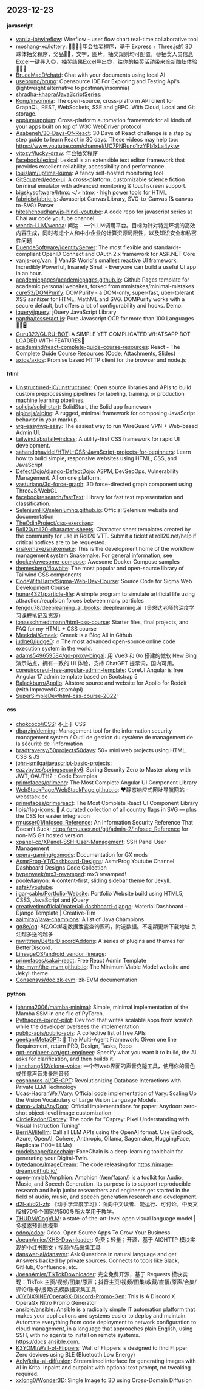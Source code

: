 ## 2023-12-23

#### javascript
* [vanila-io/wireflow](https://github.com/vanila-io/wireflow): Wireflow - user flow chart real-time collaborative tool
* [moshang-xc/lottery](https://github.com/moshang-xc/lottery): 🎉🌟✨🎈年会抽奖程序，基于 Express + Three.js的 3D 球体抽奖程序，奖品🧧🎁，文字，图片，抽奖规则均可配置，😜抽奖人员信息Excel一键导入😍，抽奖结果Excel导出😎，给你的抽奖活动带来全新酷炫体验🚀🚀🚀
* [BruceMacD/chatd](https://github.com/BruceMacD/chatd): Chat with your documents using local AI
* [usebruno/bruno](https://github.com/usebruno/bruno): Opensource IDE For Exploring and Testing Api's (lightweight alternative to postman/insomnia)
* [shradha-khapra/JavaScriptSeries](https://github.com/shradha-khapra/JavaScriptSeries): 
* [Kong/insomnia](https://github.com/Kong/insomnia): The open-source, cross-platform API client for GraphQL, REST, WebSockets, SSE and gRPC. With Cloud, Local and Git storage.
* [appium/appium](https://github.com/appium/appium): Cross-platform automation framework for all kinds of your apps built on top of W3C WebDriver protocol
* [Asabeneh/30-Days-Of-React](https://github.com/Asabeneh/30-Days-Of-React): 30 Days of React challenge is a step by step guide to learn React in 30 days. These videos may help too: https://www.youtube.com/channel/UC7PNRuno1rzYPb1xLa4yktw
* [vitozyf/lucky-draw](https://github.com/vitozyf/lucky-draw): 年会抽奖程序
* [facebook/lexical](https://github.com/facebook/lexical): Lexical is an extensible text editor framework that provides excellent reliability, accessibility and performance.
* [louislam/uptime-kuma](https://github.com/louislam/uptime-kuma): A fancy self-hosted monitoring tool
* [GitSquared/edex-ui](https://github.com/GitSquared/edex-ui): A cross-platform, customizable science fiction terminal emulator with advanced monitoring & touchscreen support.
* [bigskysoftware/htmx](https://github.com/bigskysoftware/htmx): </> htmx - high power tools for HTML
* [fabricjs/fabric.js](https://github.com/fabricjs/fabric.js): Javascript Canvas Library, SVG-to-Canvas (& canvas-to-SVG) Parser
* [hiteshchoudhary/js-hindi-youtube](https://github.com/hiteshchoudhary/js-hindi-youtube): A code repo for javascript series at Chai aur code youtube channel
* [wenda-LLM/wenda](https://github.com/wenda-LLM/wenda): 闻达：一个LLM调用平台。目标为针对特定环境的高效内容生成，同时考虑个人和中小企业的计算资源局限性，以及知识安全和私密性问题
* [DuendeSoftware/IdentityServer](https://github.com/DuendeSoftware/IdentityServer): The most flexible and standards-compliant OpenID Connect and OAuth 2.x framework for ASP.NET Core
* [vanjs-org/van](https://github.com/vanjs-org/van): 🍦 VanJS: World's smallest reactive UI framework. Incredibly Powerful, Insanely Small - Everyone can build a useful UI app in an hour.
* [academicpages/academicpages.github.io](https://github.com/academicpages/academicpages.github.io): Github Pages template for academic personal websites, forked from mmistakes/minimal-mistakes
* [cure53/DOMPurify](https://github.com/cure53/DOMPurify): DOMPurify - a DOM-only, super-fast, uber-tolerant XSS sanitizer for HTML, MathML and SVG. DOMPurify works with a secure default, but offers a lot of configurability and hooks. Demo:
* [jquery/jquery](https://github.com/jquery/jquery): jQuery JavaScript Library
* [naptha/tesseract.js](https://github.com/naptha/tesseract.js): Pure Javascript OCR for more than 100 Languages 📖🎉🖥
* [Guru322/GURU-BOT](https://github.com/Guru322/GURU-BOT): A SIMPLE YET COMPLICATED WHATSAPP BOT LOADED WITH FEATURES🚩
* [academind/react-complete-guide-course-resources](https://github.com/academind/react-complete-guide-course-resources): React - The Complete Guide Course Resources (Code, Attachments, Slides)
* [axios/axios](https://github.com/axios/axios): Promise based HTTP client for the browser and node.js

#### html
* [Unstructured-IO/unstructured](https://github.com/Unstructured-IO/unstructured): Open source libraries and APIs to build custom preprocessing pipelines for labeling, training, or production machine learning pipelines.
* [solidjs/solid-start](https://github.com/solidjs/solid-start): SolidStart, the Solid app framework
* [alpinejs/alpine](https://github.com/alpinejs/alpine): A rugged, minimal framework for composing JavaScript behavior in your markup.
* [wg-easy/wg-easy](https://github.com/wg-easy/wg-easy): The easiest way to run WireGuard VPN + Web-based Admin UI.
* [tailwindlabs/tailwindcss](https://github.com/tailwindlabs/tailwindcss): A utility-first CSS framework for rapid UI development.
* [sahandghavidel/HTML-CSS-JavaScript-projects-for-beginners](https://github.com/sahandghavidel/HTML-CSS-JavaScript-projects-for-beginners): Learn how to build simple, responsive websites using HTML, CSS, and JavaScript
* [DefectDojo/django-DefectDojo](https://github.com/DefectDojo/django-DefectDojo): ASPM, DevSecOps, Vulnerability Management. All on one platform.
* [vasturiano/3d-force-graph](https://github.com/vasturiano/3d-force-graph): 3D force-directed graph component using ThreeJS/WebGL
* [facebookresearch/fastText](https://github.com/facebookresearch/fastText): Library for fast text representation and classification.
* [SeleniumHQ/seleniumhq.github.io](https://github.com/SeleniumHQ/seleniumhq.github.io): Official Selenium website and documentation
* [TheOdinProject/css-exercises](https://github.com/TheOdinProject/css-exercises): 
* [Roll20/roll20-character-sheets](https://github.com/Roll20/roll20-character-sheets): Character sheet templates created by the community for use in Roll20 VTT. Submit a ticket at roll20.net/help if critical hotfixes are to be requested.
* [snakemake/snakemake](https://github.com/snakemake/snakemake): This is the development home of the workflow management system Snakemake. For general information, see
* [docker/awesome-compose](https://github.com/docker/awesome-compose): Awesome Docker Compose samples
* [themesberg/flowbite](https://github.com/themesberg/flowbite): The most popular and open-source library of Tailwind CSS components
* [CodeWithHarry/Sigma-Web-Dev-Course](https://github.com/CodeWithHarry/Sigma-Web-Dev-Course): Source Code for Sigma Web Development Course
* [hunar4321/particle-life](https://github.com/hunar4321/particle-life): A simple program to simulate artificial life using attraction/reuplsion forces between many particles
* [fengdu78/deeplearning_ai_books](https://github.com/fengdu78/deeplearning_ai_books): deeplearning.ai（吴恩达老师的深度学习课程笔记及资源）
* [jonasschmedtmann/html-css-course](https://github.com/jonasschmedtmann/html-css-course): Starter files, final projects, and FAQ for my HTML + CSS course
* [Meekdai/Gmeek](https://github.com/Meekdai/Gmeek): Gmeek is a Blog All in Github
* [judge0/judge0](https://github.com/judge0/judge0): 🔥 The most advanced open-source online code execution system in the world.
* [adams549659584/go-proxy-bingai](https://github.com/adams549659584/go-proxy-bingai): 用 Vue3 和 Go 搭建的微软 New Bing 演示站点，拥有一致的 UI 体验，支持 ChatGPT 提示词，国内可用。
* [coreui/coreui-free-angular-admin-template](https://github.com/coreui/coreui-free-angular-admin-template): CoreUI Angular is free Angular 17 admin template based on Bootstrap 5
* [Balackburn/Apollo](https://github.com/Balackburn/Apollo): Altstore source and website for Apollo for Reddit (with ImprovedCustomApi)
* [SuperSimpleDev/html-css-course-2022](https://github.com/SuperSimpleDev/html-css-course-2022): 

#### css
* [chokcoco/iCSS](https://github.com/chokcoco/iCSS): 不止于 CSS
* [dbarzin/deming](https://github.com/dbarzin/deming): Management tool for the information security management system / Outil de gestion du système de management de la sécurité de l'information
* [bradtraversy/50projects50days](https://github.com/bradtraversy/50projects50days): 50+ mini web projects using HTML, CSS & JS
* [john-smilga/javascript-basic-projects](https://github.com/john-smilga/javascript-basic-projects): 
* [eazybytes/springsecurity6](https://github.com/eazybytes/springsecurity6): Spring Security Zero to Master along with JWT, OAUTH2 - Code Examples
* [primefaces/primeng](https://github.com/primefaces/primeng): The Most Complete Angular UI Component Library
* [WebStackPage/WebStackPage.github.io](https://github.com/WebStackPage/WebStackPage.github.io): ❤️静态响应式网址导航网站 - webstack.cc
* [primefaces/primereact](https://github.com/primefaces/primereact): The Most Complete React UI Component Library
* [lipis/flag-icons](https://github.com/lipis/flag-icons): 🎏 A curated collection of all country flags in SVG — plus the CSS for easier integration
* [rmusser01/Infosec_Reference](https://github.com/rmusser01/Infosec_Reference): An Information Security Reference That Doesn't Suck; https://rmusser.net/git/admin-2/Infosec_Reference for non-MS Git hosted version.
* [xpanel-cp/XPanel-SSH-User-Management](https://github.com/xpanel-cp/XPanel-SSH-User-Management): SSH Panel User Management
* [opera-gaming/gxmods](https://github.com/opera-gaming/gxmods): Documentation for GX mods
* [AsmrProg-YT/Dashboard-Designs](https://github.com/AsmrProg-YT/Dashboard-Designs): AsmrProg Youtube Channel Dashboard Designs Code Collection
* [hyperweek/mx3-revamped](https://github.com/hyperweek/mx3-revamped): mx3 revamped!
* [poole/lanyon](https://github.com/poole/lanyon): A content-first, sliding sidebar theme for Jekyll.
* [safak/youtube](https://github.com/safak/youtube): 
* [jigar-sable/Portfolio-Website](https://github.com/jigar-sable/Portfolio-Website): Portfolio Website build using HTML5, CSS3, JavaScript and jQuery
* [creativetimofficial/material-dashboard-django](https://github.com/creativetimofficial/material-dashboard-django): Material Dashboard - Django Template | Creative-Tim
* [aalmiray/java-champions](https://github.com/aalmiray/java-champions): A list of Java Champions
* [qq8e/qq](https://github.com/qq8e/qq): 8亿QQ绑定数据泄露查询源码，附送数据。不定期更新下载地址 关注越多送的越多
* [mwittrien/BetterDiscordAddons](https://github.com/mwittrien/BetterDiscordAddons): A series of plugins and themes for BetterDiscord.
* [LineageOS/android_vendor_lineage](https://github.com/LineageOS/android_vendor_lineage): 
* [primefaces/sakai-react](https://github.com/primefaces/sakai-react): Free React Admin Template
* [the-mvm/the-mvm.github.io](https://github.com/the-mvm/the-mvm.github.io): The Minimum Viable Model website and Jekyll theme.
* [Consensys/doc.zk-evm](https://github.com/Consensys/doc.zk-evm): zk-EVM documentation

#### python
* [johnma2006/mamba-minimal](https://github.com/johnma2006/mamba-minimal): Simple, minimal implementation of the Mamba SSM in one file of PyTorch.
* [Pythagora-io/gpt-pilot](https://github.com/Pythagora-io/gpt-pilot): Dev tool that writes scalable apps from scratch while the developer oversees the implementation
* [public-apis/public-apis](https://github.com/public-apis/public-apis): A collective list of free APIs
* [geekan/MetaGPT](https://github.com/geekan/MetaGPT): 🌟 The Multi-Agent Framework: Given one line Requirement, return PRD, Design, Tasks, Repo
* [gpt-engineer-org/gpt-engineer](https://github.com/gpt-engineer-org/gpt-engineer): Specify what you want it to build, the AI asks for clarification, and then builds it.
* [jianchang512/clone-voice](https://github.com/jianchang512/clone-voice): 一个带web界面的声音克隆工具，使用你的音色或任意声音来录制音频
* [eosphoros-ai/DB-GPT](https://github.com/eosphoros-ai/DB-GPT): Revolutionizing Database Interactions with Private LLM Technology
* [Ucas-HaoranWei/Vary](https://github.com/Ucas-HaoranWei/Vary): Official code implementation of Vary: Scaling Up the Vision Vocabulary of Large Vision Language Models.
* [damo-vilab/AnyDoor](https://github.com/damo-vilab/AnyDoor): Official implementations for paper: Anydoor: zero-shot object-level image customization
* [CircleRadon/Osprey](https://github.com/CircleRadon/Osprey): The code for "Osprey: Pixel Understanding with Visual Instruction Tuning"
* [BerriAI/litellm](https://github.com/BerriAI/litellm): Call all LLM APIs using the OpenAI format. Use Bedrock, Azure, OpenAI, Cohere, Anthropic, Ollama, Sagemaker, HuggingFace, Replicate (100+ LLMs)
* [modelscope/facechain](https://github.com/modelscope/facechain): FaceChain is a deep-learning toolchain for generating your Digital-Twin.
* [bytedance/ImageDream](https://github.com/bytedance/ImageDream): The code releasing for https://image-dream.github.io/
* [open-mmlab/Amphion](https://github.com/open-mmlab/Amphion): Amphion (/æmˈfaɪən/) is a toolkit for Audio, Music, and Speech Generation. Its purpose is to support reproducible research and help junior researchers and engineers get started in the field of audio, music, and speech generation research and development.
* [d2l-ai/d2l-zh](https://github.com/d2l-ai/d2l-zh): 《动手学深度学习》：面向中文读者、能运行、可讨论。中英文版被70多个国家的500多所大学用于教学。
* [THUDM/CogVLM](https://github.com/THUDM/CogVLM): a state-of-the-art-level open visual language model | 多模态预训练模型
* [odoo/odoo](https://github.com/odoo/odoo): Odoo. Open Source Apps To Grow Your Business.
* [JoeanAmier/XHS-Downloader](https://github.com/JoeanAmier/XHS-Downloader): 免费；轻量；开源，基于 AIOHTTP 模块实现的小红书图文 / 视频作品采集工具
* [danswer-ai/danswer](https://github.com/danswer-ai/danswer): Ask Questions in natural language and get Answers backed by private sources. Connects to tools like Slack, GitHub, Confluence, etc.
* [JoeanAmier/TikTokDownloader](https://github.com/JoeanAmier/TikTokDownloader): 完全免费开源，基于 Requests 模块实现：TikTok 主页/视频/图集/原声；抖音主页/视频/图集/收藏/直播/原声/合集/评论/账号/搜索/热榜数据采集工具
* [JOY6IX9INE/OperaGX-Discord-Promo-Gen](https://github.com/JOY6IX9INE/OperaGX-Discord-Promo-Gen): This Is A Discord X OperaGx Nitro Promo Generator
* [ansible/ansible](https://github.com/ansible/ansible): Ansible is a radically simple IT automation platform that makes your applications and systems easier to deploy and maintain. Automate everything from code deployment to network configuration to cloud management, in a language that approaches plain English, using SSH, with no agents to install on remote systems. https://docs.ansible.com.
* [K3YOMI/Wall-of-Flippers](https://github.com/K3YOMI/Wall-of-Flippers): Wall of Flippers is designed to find Flipper Zero devices using BLE (Bluetooth Low Energy)
* [Acly/krita-ai-diffusion](https://github.com/Acly/krita-ai-diffusion): Streamlined interface for generating images with AI in Krita. Inpaint and outpaint with optional text prompt, no tweaking required.
* [xxlong0/Wonder3D](https://github.com/xxlong0/Wonder3D): Single Image to 3D using Cross-Domain Diffusion
